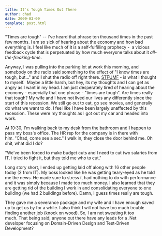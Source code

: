 ```yaml
---
title: It's Tough Times Out There
author: chad
date: 2009-03-09
template: post.html
---
```


"Times are tough" -- I've heard that phrase ten thousand times in the past few months. I am so sick of hearing about the economy and how bad everything is. I feel like much of it is a self-fulfilling prophecy -  a vicious feedback cycle that is perpetuated by how much everyone talks about it _all-the-freaking-time_.

Anyway, I was pulling into the parking lot at work this morning, and somebody on the radio said something to the effect of "I know times are tough, but…" and I shut the radio off right there. [STFUMF](http://www.urbandictionary.com/define.php?term=stfumf) - is what I thought to myself.  Maybe a little harsh, but hey, its my thoughts and I can get as angry as I want in my head. I am just desperately tired of hearing about the economy - especially that one phrase - "times are tough". Are times really that tough? My wife and I have not lived our lives any differently since the start of this recession. We still go out to eat, go see movies, and generally do what we want to do. I feel like I have been largely unaffected by this recession. These were my thoughts as I got out my car and headed into work.

At 10:30, I'm walking back to my desk from the bathroom and I happen to pass my boss's office. The HR rep for the company is in there with him. "Chad, come see a sec." I walk in, they close the door behind me. Oh shit, what did I do?

"We've been forced to make budget cuts and I need to cut two salaries from IT. I tried to fight it, but they told me who to cut."

Long story short, I ended up getting laid off along with 16 other people today (2 from IT). My boss looked like he was getting teary-eyed as he told me the news. He made sure to stress it had nothing to do with performance and it was simply because I made too much money. I also learned that they are getting rid of the building I work in and consolidating everyone to one building (we had 2 buildings before). Damn, I guess times really are tough.

They gave me a severance package and my wife and I have enough saved up to get us by for a while. I also think I will not have too much trouble finding another job (knock on wood). So, I am not sweating it too much. That being said, anyone out there have any leads for a .Net developer focusing on Domain-Driven Design and Test-Driven Development?  <i class="fa fa-smile-o"></i>